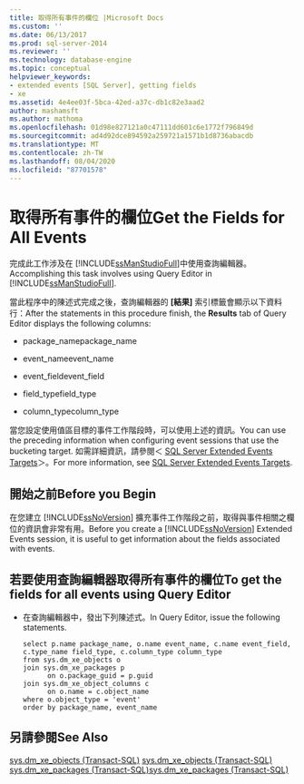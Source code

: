 ```yaml
---
title: 取得所有事件的欄位 |Microsoft Docs
ms.custom: ''
ms.date: 06/13/2017
ms.prod: sql-server-2014
ms.reviewer: ''
ms.technology: database-engine
ms.topic: conceptual
helpviewer_keywords:
- extended events [SQL Server], getting fields
- xe
ms.assetid: 4e4ee03f-5bca-42ed-a37c-db1c82e3aad2
author: mashamsft
ms.author: mathoma
ms.openlocfilehash: 01d98e827121a0c47111dd601c6e1772f796849d
ms.sourcegitcommit: ad4d92dce894592a259721a1571b1d8736abacdb
ms.translationtype: MT
ms.contentlocale: zh-TW
ms.lasthandoff: 08/04/2020
ms.locfileid: "87701578"
---
```

# <a name="get-the-fields-for-all-events"></a><span data-ttu-id="2a787-102">取得所有事件的欄位</span><span class="sxs-lookup"><span data-stu-id="2a787-102">Get the Fields for All Events</span></span>
  <span data-ttu-id="2a787-103">完成此工作涉及在 [!INCLUDE[ssManStudioFull](../includes/ssmanstudiofull-md.md)]中使用查詢編輯器。</span><span class="sxs-lookup"><span data-stu-id="2a787-103">Accomplishing this task involves using Query Editor in [!INCLUDE[ssManStudioFull](../includes/ssmanstudiofull-md.md)].</span></span>  
  
 <span data-ttu-id="2a787-104">當此程序中的陳述式完成之後，查詢編輯器的 **[結果]** 索引標籤會顯示以下資料行：</span><span class="sxs-lookup"><span data-stu-id="2a787-104">After the statements in this procedure finish, the **Results** tab of Query Editor displays the following columns:</span></span>  
  
-   <span data-ttu-id="2a787-105">package_name</span><span class="sxs-lookup"><span data-stu-id="2a787-105">package_name</span></span>  
  
-   <span data-ttu-id="2a787-106">event_name</span><span class="sxs-lookup"><span data-stu-id="2a787-106">event_name</span></span>  
  
-   <span data-ttu-id="2a787-107">event_field</span><span class="sxs-lookup"><span data-stu-id="2a787-107">event_field</span></span>  
  
-   <span data-ttu-id="2a787-108">field_type</span><span class="sxs-lookup"><span data-stu-id="2a787-108">field_type</span></span>  
  
-   <span data-ttu-id="2a787-109">column_type</span><span class="sxs-lookup"><span data-stu-id="2a787-109">column_type</span></span>  
  
 <span data-ttu-id="2a787-110">當您設定使用值區目標的事件工作階段時，可以使用上述的資訊。</span><span class="sxs-lookup"><span data-stu-id="2a787-110">You can use the preceding information when configuring event sessions that use the bucketing target.</span></span> <span data-ttu-id="2a787-111">如需詳細資訊，請參閱＜ [SQL Server Extended Events Targets](../../2014/database-engine/sql-server-extended-events-targets.md)＞。</span><span class="sxs-lookup"><span data-stu-id="2a787-111">For more information, see [SQL Server Extended Events Targets](../../2014/database-engine/sql-server-extended-events-targets.md).</span></span>  
  
## <a name="before-you-begin"></a><span data-ttu-id="2a787-112">開始之前</span><span class="sxs-lookup"><span data-stu-id="2a787-112">Before you Begin</span></span>  
 <span data-ttu-id="2a787-113">在您建立 [!INCLUDE[ssNoVersion](../includes/ssnoversion-md.md)] 擴充事件工作階段之前，取得與事件相關之欄位的資訊會非常有用。</span><span class="sxs-lookup"><span data-stu-id="2a787-113">Before you create a [!INCLUDE[ssNoVersion](../includes/ssnoversion-md.md)] Extended Events session, it is useful to get information about the fields associated with events.</span></span>  
  
## <a name="to-get-the-fields-for-all-events-using-query-editor"></a><span data-ttu-id="2a787-114">若要使用查詢編輯器取得所有事件的欄位</span><span class="sxs-lookup"><span data-stu-id="2a787-114">To get the fields for all events using Query Editor</span></span>  
  
-   <span data-ttu-id="2a787-115">在查詢編輯器中，發出下列陳述式。</span><span class="sxs-lookup"><span data-stu-id="2a787-115">In Query Editor, issue the following statements.</span></span>  
  
    ```  
    select p.name package_name, o.name event_name, c.name event_field, c.type_name field_type, c.column_type column_type  
    from sys.dm_xe_objects o  
    join sys.dm_xe_packages p  
          on o.package_guid = p.guid  
    join sys.dm_xe_object_columns c  
          on o.name = c.object_name  
    where o.object_type = 'event'  
    order by package_name, event_name  
    ```  
  
## <a name="see-also"></a><span data-ttu-id="2a787-116">另請參閱</span><span class="sxs-lookup"><span data-stu-id="2a787-116">See Also</span></span>  
 <span data-ttu-id="2a787-117">[sys.dm_xe_objects &#40;Transact-SQL&#41;](/sql/relational-databases/system-dynamic-management-views/sys-dm-xe-objects-transact-sql) </span><span class="sxs-lookup"><span data-stu-id="2a787-117">[sys.dm_xe_objects &#40;Transact-SQL&#41;](/sql/relational-databases/system-dynamic-management-views/sys-dm-xe-objects-transact-sql) </span></span>  
 [<span data-ttu-id="2a787-118">sys.dm_xe_packages &#40;Transact-SQL&#41;</span><span class="sxs-lookup"><span data-stu-id="2a787-118">sys.dm_xe_packages &#40;Transact-SQL&#41;</span></span>](/sql/relational-databases/system-dynamic-management-views/sys-dm-xe-packages-transact-sql)  
  
  
